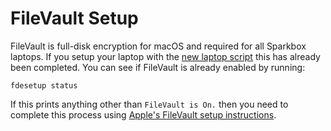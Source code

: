 # FileVault Setup

FileVault is full-disk encryption for macOS and required for all Sparkbox laptops. If you setup your laptop with the [new laptop script](https://github.com/sparkbox/laptop) this has already been completed. You can see if FileVault is already enabled by running:

    fdesetup status

If this prints anything other than `FileVault is On.` then you need to complete this process using [Apple's FileVault setup instructions](https://support.apple.com/en-us/HT204837).
